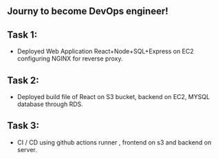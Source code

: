
## Journy to become DevOps engineer!
## Task 1:
  * Deployed Web Application React+Node+SQL+Express on EC2 configuring NGINX for reverse proxy.
## Task 2:
  * Deployed build file of React on S3 bucket, backend on EC2, MYSQL database through RDS.
## Task 3:
  * CI / CD using github actions runner , frontend on s3 and backend on server.
